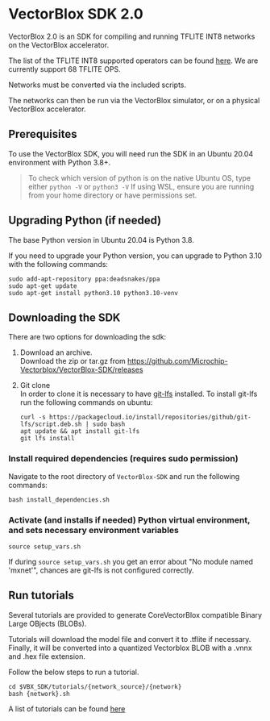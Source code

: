 # VectorBlox SDK 2.0

VectorBlox 2.0 is an SDK for compiling and running TFLITE INT8 networks on the VectorBlox accelerator.

The list of the TFLITE INT8 supported operators can be found [here](./docs/OPS.md). We are currently support 68 TFLITE OPS.

Networks must be converted via the included scripts.

The networks can then be run via the VectorBlox simulator, or on a physical VectorBlox accelerator.

## Prerequisites


 To use the VectorBlox SDK, you will need run the SDK in an Ubuntu 20.04 environment with Python 3.8+.
> To check which version of python is on the native Ubuntu OS, type either `python -V` or `python3 -V`
 If using WSL, ensure you are running from your home directory or have permissions set.

## Upgrading Python (if needed)

The base Python version in Ubuntu 20.04 is Python 3.8.

If you need to upgrade your Python version, you can upgrade to Python 3.10 with the following commands:
```
sudo add-apt-repository ppa:deadsnakes/ppa
sudo apt-get update
sudo apt-get install python3.10 python3.10-venv
```
## Downloading the SDK

There are two options for downloading the sdk:

 1) Download an archive.  
  Download the zip or tar.gz from https://github.com/Microchip-Vectorblox/VectorBlox-SDK/releases
     
 2) Git clone  
    In order to clone it is necessary to have [git-lfs](https://git-lfs.github.com/) installed.
    To install git-lfs run the following commands on ubuntu:
    ```
    curl -s https://packagecloud.io/install/repositories/github/git-lfs/script.deb.sh | sudo bash
    apt update && apt install git-lfs
    git lfs install
    ```
     
### Install required dependencies (requires sudo permission)

Navigate to the root directory of `VectorBlox-SDK` and run the following commands:

```
bash install_dependencies.sh
```

### Activate (and installs if needed) Python virtual environment, and sets necessary environment variables
```
source setup_vars.sh
```
If during `source setup_vars.sh` you get an error about "No module named 'mxnet'",
chances are git-lfs is not configured correctly.

## Run tutorials

Several tutorials are provided to generate CoreVectorBlox compatible Binary Large OBjects (BLOBs).

Tutorials will download the model file and convert it to .tflite if necessary.
Finally, it will be converted into a quantized Vectorblox BLOB with a .vnnx and .hex file extension.

Follow the below steps to run a tutorial.

```
cd $VBX_SDK/tutorials/{network_source}/{network}
bash {network}.sh
```

A list of tutorials can be found [here](./tutorials/README.md)